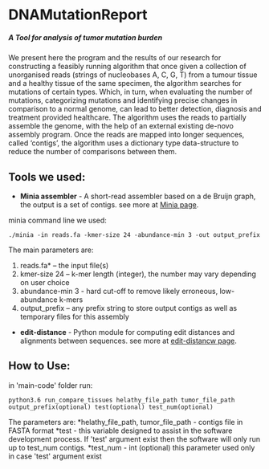 # DNAMutationReport
##### A Tool for analysis of tumor mutation burden

We present here the program and the results of our research for constructing a feasibly running algorithm that once given a collection of unorganised reads (strings of nucleobases A, C, G, T) from a tumour tissue and a healthy tissue of the same specimen, the algorithm searches for mutations of certain types. Which, in turn, when evaluating the number of mutations, categorizing mutations and identifying precise changes in comparison to a normal genome, can lead to better detection, diagnosis and treatment provided healthcare.
The algorithm uses the reads to partially assemble the genome, with the help of an external existing de-novo assembly program. Once the reads are mapped into longer sequences, called ‘contigs’, the algorithm uses a dictionary type data-structure to reduce the number of comparisons between them.

## Tools we used:
* **Minia assembler** - A short-read assembler based on a de Bruijn graph, the output is a set of contigs. see more at [Minia page](https://github.com/GATB/minia).

minia command line we used:
```
./minia -in reads.fa -kmer-size 24 -abundance-min 3 -out output_prefix
```
The main parameters are:
  1. reads.fa* – the input file(s)
  2. kmer-size 24 – k-mer length (integer), the number may vary depending on user choice
  3. abundance-min 3 - hard cut-off to remove likely erroneous, low-abundance k-mers
  4. output_prefix – any prefix string to store output contigs as well as temporary files for this assembly

* **edit-distance** - Python module for computing edit distances and alignments between sequences. see more at [edit-distancw page](https://github.com/belambert/edit-distance).

## How to Use:

in 'main-code' folder run:
```
python3.6 run_compare_tissues helathy_file_path tumor_file_path output_prefix(optional) test(optional) test_num(optional)
```
The parameters are:
*helathy_file_path, tumor_file_path - contigs file in FASTA format
*test - this variable designed to assist in the software
         development process. If 'test' argument exist then the
         software will only run up to test_num contigs.
*test_num - int (optional) this parameter used only in case 'test' argument 
               exist
